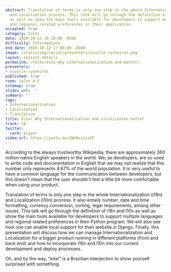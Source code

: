 ```yaml
---
abstract: Translation of terms is only one step in the whole Internationalization
  and Localization process. This talk will go through the definition of i18n and l10n
  as well as show the main tools available for developers to support multiple languages
  and regional related preferences in their application.
accepted: true
category: talks
date: 2020-10-12 16:10:00 -0500
difficulty: Intermediate
end_date: 2020-10-12 17:00:00 -0500
image: /static/img/social/presenters/nicolle-cysneiros.png
layout: session-details
permalink: /talks/eita-why-internationalization-and-matter/
presenters:
- nicolle-cysneiros
published: true
room: Salon A-E
sitemap: true
slides_url: ''
summary: ''
tags:
- Internationalization
- Localization
- Translation
title: Eita! Why Internationalization and Localization matter
track: t0
twitter:
  card: player
video_url: https://youtu.be/2WvNszxjaFE
---
```


According to the always trustworthy Wikipedia, there are approximately 360 million native English speakers in the world. We, as developers, are so used to write code and documentation in English that we may not realize that this number only represents 4.67% of the world population. It is very useful to have a common language for the communication between developers, but this doesn’t mean that the user shouldn’t feel a little bit more comfortable when using your product.

Translation of terms is only one step in the whole Internationalization (i18n) and Localization (l10n) process. It also entails number, date and time formatting, currency conversion, sorting, legal requirements, among other issues. This talk will go through the definition of i18n and l10n as well as show the main tools available for developers to support multiple languages and regional related preferences in their Python program. We will also see how one can enable local support for their website in Django. Finally, this presentation will discuss how we can manage Internationalization and Localization for a bigger product running in different platforms (front and back end) and how to incorporate i18n and l10n into our current development and deploy processes.

Oh, and by the way, “eita!” is a Brazilian interjection to show yourself surprised with something.
